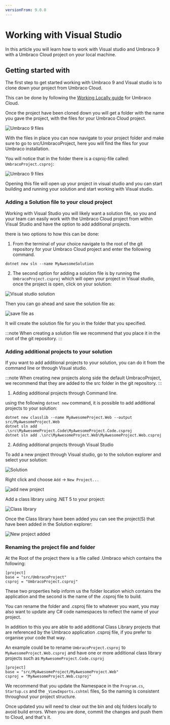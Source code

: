 ```yaml
---
versionFrom: 9.0.0
---
```


# Working with Visual Studio

In this article you will learn how to work with Visual studio and Umbraco 9 with a Umbraco Cloud project on your local machine.

## Getting started with

The first step to get started working with Umbraco 9 and Visual studio is to clone down your project from Umbraco Cloud.

This can be done by following the [Working Locally guide](../Working-Locally) for Umbraco Cloud.

Once the project have been cloned down you will get a folder with the name you gave the project, with the files for your Umbraco Cloud project.

![Umbraco 9 files](images\V9-files.png)

With the files in place you can now navigate to your project folder and make sure to go to src/UmbracoProject, here you will find the files for your Umbraco installation.

You will notice that in the folder there is a csproj-file called: `UmbracoProject.csproj`:

![Umbraco 9 files](images\V9-project-file.png)

Opening this file will open up your project in visual studio and you can start building and running your solution and start working with Visual studio.

### Adding a Solution file to your cloud project

Working with Visual Studio you will likely want a solution file, so you and your team can easily work with the Umbraco Cloud project from within Visual Studio and have the option to add additional projects.

there is two options to how this can be done:

1. From the terminal of your choice navigate to the root of the git repository for your Umbraco Cloud project and enter the following command.

```Text
dotnet new sln --name MyAwesomeSolution
```

2. The second option for adding a solution file is by running the `UmbracoProject.csproj` which will open your project in Visual studio, once the project is open, click on your solution:

![Visual studio solution](images/solution-VS.png)

Then you can go ahead and save the solution file as:

![save file as](images/save-as.png)

It will create the solution file for you in the folder that you specified.

:::note
When creating a solution file we recommend that you place it in the root of the git repository.
:::

### Adding additional projects to your solution

If you want to add additional projects to your solution, you can do it from the command line or through Visual studio.

:::note
When creating new projects along side the default UmbracoProject, we recommend that they are added to the src folder in the git repository.
:::

1. Adding additional projects through Command line.

 using the following `dotnet new` command, it is possible to add additional projects to your solution:

```Text
dotnet new classlib --name MyAwesomeProject.Web --output src/MyAwesomeProject.Web
dotnet sln add .\src\MyAwesomeProject.Code\MyAwesomeProject.Code.csproj
dotnet sln add .\src\MyAwesomeProject.Web\MyAwesomeProject.Web.csproj
```

2. Adding additional projects through Visual Studio

To add a new project through Visual studio, go to the solution explorer and select your solution:

![Solution](images/solution-VS.png)

Right click and choose `Add` -> `New Project...`

![add new project](images/add-new.png)

Add a class library using .NET 5 to your project:

![Class library](images/class-library.png)

Once the Class library have been added you can see the project(S) that have been added in the Solution explorer:

![New project added](images/new-project.png)

### Renaming the project file and folder

At the Root of the project there is a file called .Umbraco which contains the following:

```Text
[project]
base = "src/UmbracoProject"
csproj = "UmbracoProject.csproj"
```

These two properties help inform us the folder location which contains the application and the second is the name of the .csproj file to build.

You can rename the folder and .csproj file to whatever you want, you may also want to update any C# code namespaces to reflect the name of your project.

In addition to this you are able to add additional Class Library projects that are referenced by the Umbraco application .csproj file, if you prefer to organise your code that way.

An example could be to rename `UmbracoProject.csproj` to `MyAwesomeProject.Web.csproj` and have one or more additional class library projects such as `MyAwesomeProject.Code.csproj`

```Text
[project]
base = "src/MyAwesomeProject/MyAwesomeProject.Web"
csproj = "MyAwesomeProject.Web.csproj"
```

We recommend that you update the Namespace in the `Program.cs`, `Startup.cs` and the `_ViewImports.cshtml` files, So the naming is consistent throughout your project structure.

Once updated you will need to clear out the bin and obj folders locally to avoid build errors. When you are done, commit the changes and push them to Cloud, and that's it.
